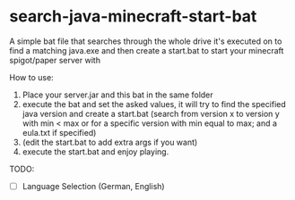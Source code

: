 # search-java-minecraft-start-bat
A simple bat file that searches through the whole drive it's executed on to find a matching java.exe and then create a start.bat to start your minecraft spigot/paper server with

How to use:
1. Place your server.jar and this bat in the same folder
2. execute the bat and set the asked values, it will try to find the specified java version and create a start.bat (search from version x to version y with min < max or for a specific version with min equal to max; and a eula.txt if specified)
3. (edit the start.bat to add extra args if you want)
4. execute the start.bat and enjoy playing.


TODO:
- [ ] Language Selection (German, English)
